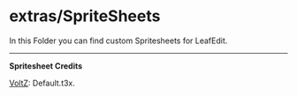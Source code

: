 # extras/SpriteSheets

In this Folder you can find custom Spritesheets for LeafEdit. 

****
**Spritesheet Credits**

[VoltZ](https://github.com/SuperSaiyajinVoltZ): Default.t3x.